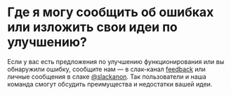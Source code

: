 # Где я могу сообщить об ошибках или изложить свои идеи по улучшению?

Если у вас есть предложения по улучшению функционирования или вы обнаружили ошибку, сообщите нам — в слак-канал [feedback](https://frontendanon.slack.com/messages/feedback/) или личные сообщения в слаке [@slackanon](https://frontendanon.slack.com/messages/@slackanon/). Так пользователи и наша команда смогут обсудить преимущества и недостатки вашей идеи.